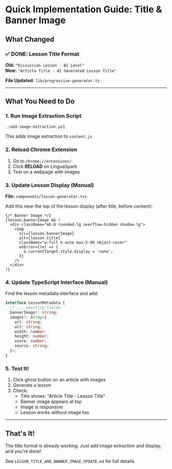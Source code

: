# Quick Implementation Guide: Title & Banner Image

## What Changed

### ✅ DONE: Lesson Title Format
**Old:** `"Discussion Lesson - B1 Level"`  
**New:** `"Article Title - AI Generated Lesson Title"`

**File Updated:** `lib/progressive-generator.ts`

---

## What You Need to Do

### 1. Run Image Extraction Script
```powershell
./add-image-extraction.ps1
```

This adds image extraction to `content.js`

### 2. Reload Chrome Extension
1. Go to `chrome://extensions/`
2. Click **RELOAD** on LinguaSpark
3. Test on a webpage with images

### 3. Update Lesson Display (Manual)

**File:** `components/lesson-generator.tsx`

Add this near the top of the lesson display (after title, before content):

```tsx
{/* Banner Image */}
{lesson.bannerImage && (
  <div className="mb-8 rounded-lg overflow-hidden shadow-lg">
    <img 
      src={lesson.bannerImage} 
      alt={lesson.title}
      className="w-full h-auto max-h-96 object-cover"
      onError={(e) => {
        e.currentTarget.style.display = 'none';
      }}
    />
  </div>
)}
```

### 4. Update TypeScript Interface (Manual)

Find the lesson metadata interface and add:

```typescript
interface LessonMetadata {
  // ... existing fields
  bannerImage?: string;
  images?: Array<{
    url: string;
    alt: string;
    width: number;
    height: number;
    score: number;
    source: string;
  }>;
}
```

### 5. Test It!

1. Click ghost button on an article with images
2. Generate a lesson
3. Check:
   - Title shows: "Article Title - Lesson Title"
   - Banner image appears at top
   - Image is responsive
   - Lesson works without image too

---

## That's It!

The title format is already working. Just add image extraction and display, and you're done!

See `LESSON_TITLE_AND_BANNER_IMAGE_UPDATE.md` for full details.
